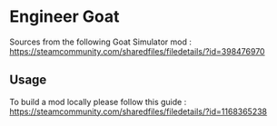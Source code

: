 # Engineer Goat

Sources from the following Goat Simulator mod : https://steamcommunity.com/sharedfiles/filedetails/?id=398476970

## Usage

To build a mod locally please follow this guide : https://steamcommunity.com/sharedfiles/filedetails/?id=1168365238